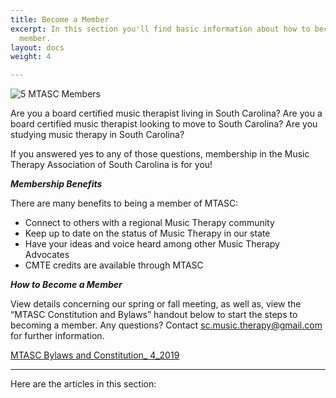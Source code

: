 ```yaml
---
title: Become a Member
excerpt: In this section you'll find basic information about how to become a MTASC
  member.
layout: docs
weight: 4

---
```

![5 MTASC Members](/images/41401637_10156952530914887_4710551054570225664_n.jpg "Happy Members")

Are you a board certified music therapist living in South Carolina? Are you a board certified music therapist looking to move to South Carolina? Are you studying music therapy in South Carolina?

If you answered yes to any of those questions, membership in the Music Therapy Association of South Carolina is for you!

**_Membership Benefits_**

There are many benefits to being a member of MTASC:

* Connect to others with a regional Music Therapy community
* Keep up to date on the status of Music Therapy in our state
* Have your ideas and voice heard among other Music Therapy Advocates
* CMTE credits are available through MTASC

**_How to Become a Member_**

View details concerning our spring or fall meeting, as well as, view the “MTASC Constitution and Bylaws” handout below to start the steps to becoming a member. Any questions? Contact sc.music.therapy@gmail.com for further information.

[MTASC Bylaws and Constitution_ 4_2019](http://mtasconline.org/sample-page/)

***

Here are the articles in this section: